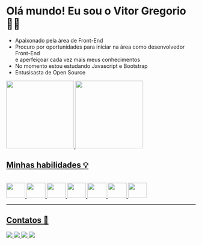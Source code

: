  <h1> Olá mundo! Eu sou o Vitor Gregorio 🏴‍☠️ </h1>
<ul>
  <li> Apaixonado pela área de Front-End</li>
  <li> Procuro por oportunidades para iniciar na área como desenvolvedor Front-End <br>
    e aperfeiçoar cada vez mais meus conhecimentos </li>
  <li> No momento estou estudando Javascript e Bootstrap </li>
  <Li> Entusisasta de Open Source </li>
  
</ul>
<div>
  <a href="https://github.com/vitorvitorgregorio">
    <img height="180em" src="https://github-readme-stats.vercel.app/api?username=vitorvitorgregorio&show_icons=true&bg_color=141315&title_color=CE86FF&text_color=FFF&border_color=EB69FF&icon_color=CE86FF">
    <img height="180em" src="https://github-readme-stats.vercel.app/api/top-langs/?username=vitorvitorgregorio&layout=compact &bg_color=141315&title_color=CE86FF&text_color=FFF&border_color=EB69FF&icon_color=CE86FF"
    <img>
</div>
  <div style="display: inline_block"> 
   <h2>Minhas habilidades 💡</h2><br>
    <img src="https://cdn.jsdelivr.net/gh/devicons/devicon/icons/html5/html5-original.svg" height="40px" width="50px"/>
    <img src="https://cdn.jsdelivr.net/gh/devicons/devicon/icons/css3/css3-original.svg" height="40px" width="50px"/>
    <img src="https://cdn.jsdelivr.net/gh/devicons/devicon/icons/bootstrap/bootstrap-plain-wordmark.svg" height="40px" width="50px"/>
    <img src="https://cdn.jsdelivr.net/gh/devicons/devicon/icons/javascript/javascript-original.svg" height="40px" width="50px"/>
    <img src="https://cdn.jsdelivr.net/gh/devicons/devicon/icons/c/c-original.svg" height="40px" width="50px"/>
    <img src="https://cdn.jsdelivr.net/gh/devicons/devicon/icons/figma/figma-original.svg" height="40px" width="50px"/>
    <img src="https://cdn.jsdelivr.net/gh/devicons/devicon/icons/git/git-original.svg" height="40px" width="50px"/>
  </div>
  <hr>
  <div>
     <h2> Contatos 📱 </h2>
    <a href="https://br.linkedin.com/in/vitor-gregorio" target="_blank"> <img src="https://img.shields.io/badge/LinkedIn-0077B5?style=for-the-badge&logo=linkedin&logoColor=white" target="_blank"> </a>
    <a href="https://contate.me/entreemcontato" target="_blank"> <img src="https://img.shields.io/badge/WhatsApp-25D366?style=for-the-badge&logo=whatsapp&logoColor=white" target="_blank"> </a>
    <a href="mailto:vitorvitorgregorio@gmail.com" target="_blank"> <img src="https://img.shields.io/badge/Gmail-D14836?style=for-the-badge&logo=gmail&logoColor=white" target="_blank"> </a>
    <a href="#" target="_blank"> <img src="https://img.shields.io/badge/Instagram-E4405F?style=for-the-badge&logo=instagram&logoColor=white" target="_blank"> </a>
  </div>
    
